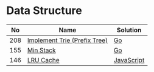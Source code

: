 # Data Structure
| No | Name | Solution |
| -- | -- | -- |
208 | [Implement Trie (Prefix Tree)](https://leetcode.cn/problems/Implement-Trie-(Prefix-Tree)) | [Go](../.././solutions/implementations/Implement%20Trie%20(Prefix%20Tree)/trie.go)
155 | [Min Stack](https://leetcode.cn/problems/Min-Stack) | [Go](../.././solutions/implementations/Min%20Stack/stack.go)
146 | [LRU Cache](https://leetcode.cn/problems/LRU-Cache) | [JavaScript](../.././solutions/implementations/LRU%20Cache/lru.js)

